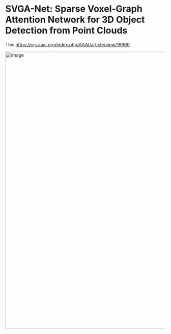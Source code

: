 # SVGA-Net: Sparse Voxel-Graph Attention Network for 3D Object Detection from Point Clouds
This https://ojs.aaai.org/index.php/AAAI/article/view/19969

<img width="871" alt="image" src="https://github.com/hithqd/SVGA-Net/assets/37433515/23c8d70c-ecb6-4ecd-8cff-a2c46c2546a7">
